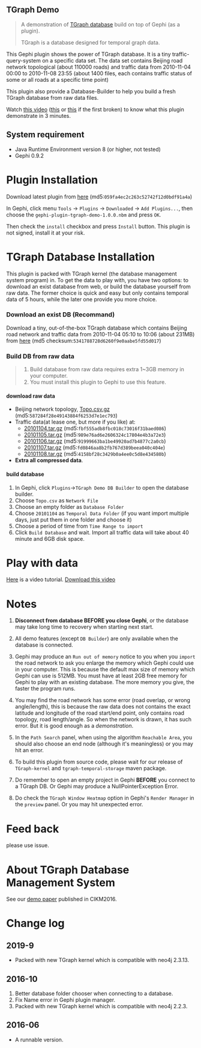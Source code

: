 TGraph Demo
----------------
> A demonstration of [TGraph database](http://dx.doi.org/10.1145/2983323.2983335) build on top of Gephi (as a plugin).
>
> TGraph is a database designed for temporal graph data.

This Gephi plugin shows the power of TGraph database. It is a tiny traffic-query-system on a specific data set. The data set contains Beijing road network topological (about 110000 roads) and traffic data from 2010-11-04 00:00 to 2010-11-08 23:55 (about 1400 files, each contains traffic status of some or all roads at a specific time point)

This plugin also provide a Database-Builder to help you build a fresh TGraph database from raw data files.

Watch [this video](https://youtu.be/nbWa_5OL3GU) ([this](http://mashuai.buaa.edu.cn/TGraphdemo.avi) or [this](http://amitabha.water-crystal.org/TGraphDemo.mp4) if the first broken) to know what this plugin demonstrate in 3 minutes.

## System requirement
- Java Runtime Environment version 8 (or higher, not tested)
- Gephi 0.9.2

# Plugin Installation

Download latest plugin from [here](http://amitabha.water-crystal.org/TGraphDemo/gephi-plugin-tgraph-demo-1.0.0.nbm) (md5:`059fa4ec2c263c52742f12d0bdf91a4a`)

In Gephi, click menu `Tools` -> `Plugins` -> `Downloaded` -> `Add Plugins...`,
then choose the `gephi-plugin-tgraph-demo-1.0.0.nbm` and press `OK`.

Then check the `install` checkbox and press `Install` button. This plugin is not signed, install it at your risk.

# TGraph Database Installation
This plugin is packed with TGraph kernel (the database management system program) in. To get the data to play with, you have two options: to download an exist database from web, or build the database yourself from raw data. The former choice is quick and easy but only contains temporal data of 5 hours, while the later one provide you more choice.

### Download an exist DB (Recommand)
Download a tiny, out-of-the-box TGraph database which contains Beijing road network and traffic data from 2010-11-04 05:10 to 10:06 (about 231MB)
from [here](http://amitabha.water-crystal.org/TGraphDemo/TGraph-demo-DB.tar) (md5 checksum:`5341788728d6260f9e0aabe5fd55d017`)

### Build DB from raw data
> 1. Build database from raw data requires extra 1~3GB memory in your computer.
> 2. You must install this plugin to Gephi to use this feature.

#### download raw data
- Beijing network topology, [Topo.csv.gz](http://amitabha.water-crystal.org/TGraphDemo/Topo.csv.gz) (md5:`587284f28e49143884f6253d7e1ec793`)
- Traffic data(at lease one, but more if you like) at:
  - [20101104.tar.gz](http://amitabha.water-crystal.org/TGraphDemo/20101104.tar.gz) (md5:`fbf555adb8fbc018c73016f31baed086`)
  - [20101105.tar.gz](http://amitabha.water-crystal.org/TGraphDemo/20101105.tar.gz) (md5:`989e76ad6e2606324c17804e4b3a72e3`)
  - [20101106.tar.gz](http://amitabha.water-crystal.org/TGraphDemo/20101106.tar.gz) (md5:`91999663ba1be49920ad7b4877c2a0cb`)
  - [20101107.tar.gz](http://amitabha.water-crystal.org/TGraphDemo/20101107.tar.gz) (md5:`fd0846aa8b2fb767d389beea040c404e`)
  - [20101108.tar.gz](http://amitabha.water-crystal.org/TGraphDemo/20101108.tar.gz) (md5:`4158bf28c3429b0a4ee0c5d8e434580b`)
- **Extra all compressed data**.

#### build database
1. In Gephi, click `Plugins`->`TGraph Demo DB Builder` to open the database builder.
2. Choose `Topo.csv` as `Network File`
3. Choose an empty folder as `Database Folder`
4. Choose `20101104` as `Temporal Data Folder` (if you want import multiple days, just put them in one folder and choose it)
5. Choose a period of time from `Time Range to import`
6. Click `Build Database` and wait. Import all traffic data will take about 40 minute and 6GB disk space.

# Play with data

[Here](https://youtu.be/nbWa_5OL3GU) is a video tutorial. [Download this video](http://mashuai.buaa.edu.cn/TGraphdemo.avi)


# Notes
1. **Disconnect from database BEFORE you close Gephi**, or the database may take long time to recovery when starting next start.

2. All demo features (except `DB Builder`) are only available when the database is connected.

3. Gephi may produce an `Run out of memory` notice to you when you `import` the road network to ask you enlarge the memory which Gephi could use in your computer. This is because the default max size of memory which Gephi can use is 512MB. You must have at least 2GB free memory for Gephi to play with an existing database. The more memory you give, the faster the program runs.

4. You may find the road network has some error (road overlap, or wrong angle/length), this is because the raw data does not contains the exact latitude and longitude of the road start/end point, only contains road topology, road length/angle. So when the network is drawn, it has such error. But it is good enough as a *demonstration*.

5. In the `Path Search` panel, when using the algorithm `Reachable Area`, you should also choose an end node (although it's meaningless) or you may hit an error.

6. To build this plugin from source code, please wait for our release of `TGraph-kernel` and `tgraph-temporal-storage` maven package.

7. Do remember to open an empty project in Gephi **BEFORE** you connect to a TGraph DB. Or Gephi may produce a NullPointerException Error.

8. Do check the `TGraph Window Heatmap` option in Gephi's `Render Manager` in the `preview` panel. Or you may hit unexpected error.

# Feed back
please use issue.

# About TGraph Database Management System
See our [demo paper](http://dx.doi.org/10.1145/2983323.2983335) published in CIKM2016.

# Change log
## 2019-9
* Packed with new TGraph kernel which is compatible with neo4j 2.3.13.

## 2016-10
1. Better database folder chooser when connecting to a database.
2. Fix Name error in Gephi plugin manager.
3. Packed with new TGraph kernel which is compatible with neo4j 2.2.3.

## 2016-06
* A runnable version.